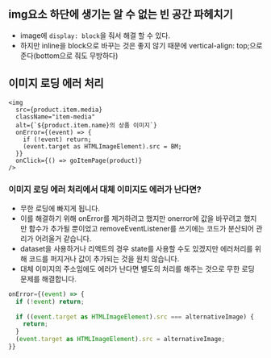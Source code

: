 ## img요소 하단에 생기는 알 수 없는 빈 공간 파헤치기

- image에 `display: block`을 줘서 해결 할 수 있다.
- 하지만 inline을 block으로 바꾸는 것은 좋지 않기 때문에 vertical-align: top;으로 준다(bottom으로 줘도 무방하다)

## 이미지 로딩 에러 처리

```tsx
<img
  src={product.item.media}
  className="item-media"
  alt={`${product.item.name}의 상품 이미지`}
  onError={(event) => {
    if (!event) return;
    (event.target as HTMLImageElement).src = BM;
  }}
  onClick={() => goItemPage(product)}
/>
```

### 이미지 로딩 에러 처리에서 대체 이미지도 에러가 난다면?

- 무한 로딩에 빠지게 됩니다. 
- 이를 해결하기 위해 onError를 제거하려고 했지만 onerror에 값을 바꾸려고 했지만 함수가 추가될 뿐이었고 removeEventListener를 쓰기에는 코드가 분산되어 관리가 어려울거 같습니다.
- dataset을 사용하거나 리액트의 경우 state를 사용할 수도 있겠지만 에러처리를 위해 코드를 퍼지거나 값이 추가되는 것을 원치 않습니다.
- 대체 이미지의 주소임에도 에러가 난다면 별도의 처리를 해주는 것으로 무한 로딩 문제를 해결합니다.

```ts
onError={(event) => {
  if (!event) return;
  
  if ((event.target as HTMLImageElement).src === alternativeImage) {
    return;
  }
  (event.target as HTMLImageElement).src = alternativeImage;
}}
```